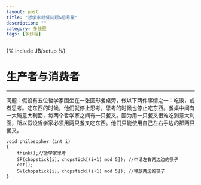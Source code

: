 ```yaml
---
layout: post
title: "哲学家就餐问题&信号量"
description: ""
category: 多线程
tags: [多线程]
---
```

{% include JB/setup %}
# 生产者与消费者  
---

问题：假设有五位哲学家围坐在一张圆形餐桌旁，做以下两件事情之一：吃饭，或者思考。吃东西的时候，他们就停止思考，思考的时候也停止吃东西。餐桌中间有一大碗意大利面，每两个哲学家之间有一只餐叉。因为用一只餐叉很难吃到意大利面，所以假设哲学家必须用两只餐叉吃东西。他们只能使用自己左右手边的那两只餐叉。

    void philosopher (int i)
    {
        think();//哲学家思考
        SP(chopstick[i]，chopstick[(i+1) mod 5]); //申请左右两边边的筷子
        eat();
        SV(chopstick[i]，chopstick[(i+1) mod 5]); //释放两边的筷子
    }
